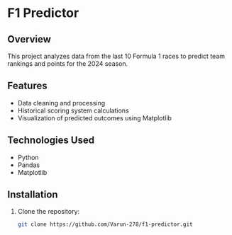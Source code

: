 # F1 Predictor

## Overview
This project analyzes data from the last 10 Formula 1 races to predict team rankings and points for the 2024 season.

## Features
- Data cleaning and processing
- Historical scoring system calculations
- Visualization of predicted outcomes using Matplotlib

## Technologies Used
- Python
- Pandas
- Matplotlib

## Installation
1. Clone the repository:
   ```bash
   git clone https://github.com/Varun-278/f1-predictor.git

